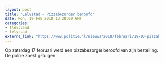 ```yaml
---
layout: post
title: "Lelystad - Pizzabezorger beroofd"
date: Mon, 19 Feb 2018 13:28:00 GMT
categories: 
- flevoland 
- lelystad 
externe_link: "https://www.politie.nl/nieuws/2018/februari/19/03-pizzabezorger-beroofd.html"
---
```


Op zaterdag 17 februari werd een pizzabezorger beroofd van zijn bestelling. De politie zoekt getuigen.
